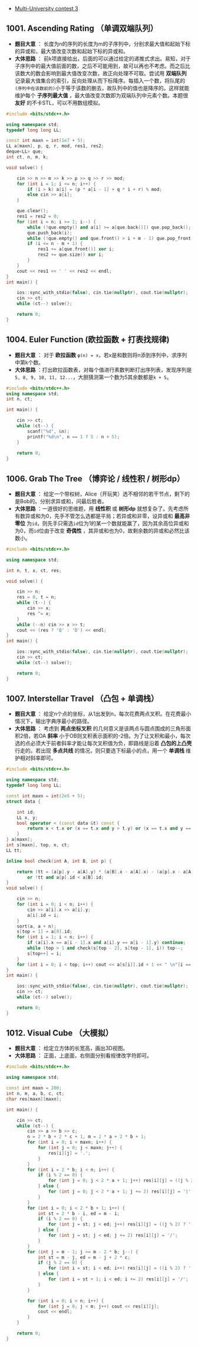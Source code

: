 * [Multi-University contest 3](http://acm.hdu.edu.cn/userloginex.php?cid=804)

## 1001. Ascending Rating （单调双端队列）
* **题目大意** ： 长度为n的序列的长度为m的子序列中，分别求最大值和起始下标的异或和，最大值改变次数和起始下标的异或和。
* **大体思路** ： 前k项直接给出，后面的可以通过给定的递推式求出。易知，对于子序列中的最大值前面的数，之后不可能用到，故可以再也不考虑。而之后比该数大的数会影响到最大值改变次数，故正向处理不可取。尝试用 **双端队列** 记录最大值集合的索引，反向处理从而下标降序。每插入一个数，将队尾的`(序列中在该数前的)`小于等于该数的删去，故队列中的值也是降序的。这样就能维护每个 **子序列最大值** ，最大值改变次数即为双端队列中元素个数。本题很 **友好** 的不卡STL，可以不用数组模拟。
```c++
#include <bits/stdc++.h>

using namespace std;
typedef long long LL;

const int maxn = int(1e7 + 5);
LL a[maxn], p, q, r, mod, res1, res2;
deque<LL> que;
int ct, n, m, k;

void solve() {

    cin >> n >> m >> k >> p >> q >> r >> mod;
    for (int i = 1; i <= n; i++) {
        if (i > k) a[i] = (p * a[i - 1] + q * i + r) % mod;
        else cin >> a[i];
    }

    que.clear();
    res1 = res2 = 0;
    for (int i = n; i >= 1; i--) {
        while (!que.empty() and a[i] >= a[que.back()]) que.pop_back();
        que.push_back(i);
        while (!que.empty() and que.front() > i + m - 1) que.pop_front();
        if (i <= n - m + 1) {
            res1 += a[que.front()] xor i;
            res2 += que.size() xor i;
        }
    }
    cout << res1 << ' ' << res2 << endl;
}
int main() {

    ios::sync_with_stdio(false), cin.tie(nullptr), cout.tie(nullptr);
    cin >> ct;
    while (ct--) solve();

    return 0;
}
```

## 1004. Euler Function (欧拉函数 + 打表找规律)
* **题目大意** ： 对于 **欧拉函数** `φ(n) = x`，若x是和数则将n添到序列中，求序列中第k个数。
* **大体思路** ：打出欧拉函数表，对每个值进行素数判断打出序列表，发现序列是`5, 8, 9, 10, 11, 12...`，大胆猜测第一个数为5其余数都是`k + 5`。

```c++
#include <bits/stdc++.h>
using namespace std;
int n, ct;

int main() {

    cin >> ct;
    while (ct--) {
        scanf("%d", &n);
        printf("%d\n", n == 1 ? 5 : n + 5);
    }
    
    return 0;
}
```

## 1006. Grab The Tree （博弈论 / 线性积 / 树形dp）
* **题目大意** ： 给定一个带权树，Alice（开玩笑）选不相邻的若干节点，剩下的是Bob的。分别求异或和，问最后胜者。
* **大体思路** ：一道很好的思维题，用 **线性积** 或 **树形dp** 就想复杂了。先考虑所有数异或和为0，先手不管怎么选都是平局；若异或和非零，设异或和 **最高非零位** 为`id`，则先手只需选`id`位为1的某一个数就能赢了，因为其余高位异或和为0，而`id`位由于改变 **奇偶性** ，其异或和也为0，故剩余数的异或和必然比该数小。
```c++
#include <bits/stdc++.h>

using namespace std;

int n, t, x, ct, res;

void solve() {

    cin >> n;
    res = 0, t = n;
    while (t--) {
        cin >> x;
        res ^= x;
    }
    while (--n) cin >> x >> t;
    cout << (res ? 'Q' : 'D') << endl;
}
int main() {

    ios::sync_with_stdio(false), cin.tie(nullptr), cout.tie(nullptr);
    cin >> ct;
    while (ct--) solve();

    return 0;
}
```

## 1007. Interstellar Travel （凸包 + 单调栈）
* **题目大意** ： 给定n个点的坐标，从1出发到n，每次花费两点叉积。在花费最小情况下，输出字典序最小的路径。
* **大体思路** ： 考虑到 **两点坐标叉积** 的几何意义是该两点与圆点围成的三角形面积2倍，若OA **斜率** 小于OB则叉积表示面积的-2倍。为了让叉积和最小，每次选的点必须大于前者斜率才能让每次叉积值为负，即路线是沿着 **凸包的上凸壳** 行走的。若出现 **多点共线** 的情况，则只要选下标最小的点，用一个 **单调栈** 维护相对斜率即可。
```c++
#include <bits/stdc++.h>

using namespace std;
typedef long long LL;

const int maxn = int(2e5 + 5);
struct data {

    int id;
    LL x, y;
    bool operator < (const data &t) const {
        return x < t.x or (x == t.x and y > t.y) or (x == t.x and y == t.y and id < t.id);
    }
} a[maxn];
int s[maxn], top, n, ct;
LL tt;

inline bool check(int A, int B, int p) {

    return (tt = (a[p].y - a[A].y) * (a[B].x - a[A].x) - (a[p].x - a[A].x) * (a[B].y - a[A].y)) > 0
        or !tt and a[p].id < a[B].id;
}
void solve() {

    cin >> n;
    for (int i = 0; i < n; i++) {
        cin >> a[i].x >> a[i].y;
        a[i].id = i;
    }
    sort(a, a + n);
    s[top = 1] = a[0].id;
    for (int i = 1; i < n; i++) {
        if (a[i].x == a[i - 1].x and a[i].y == a[i - 1].y) continue;
        while (top > 1 and check(s[top - 2], s[top - 1], i)) top--;
        s[top++] = i;
    }
    for (int i = 0; i < top; i++) cout << a[s[i]].id + 1 << " \n"[i == top -1];
}
int main() {

    ios::sync_with_stdio(false), cin.tie(nullptr), cout.tie(nullptr);
    cin >> ct;
    while (ct--) solve();

    return 0;
}
```

## 1012. Visual Cube （大模拟）
* **题目大意** ： 给定立方体的长宽高，画出3D视图。
* **大体思路** ： 正面，上底面，右侧面分别看规律改字符即可。

```c++
#include <bits/stdc++.h>

using namespace std;

const int maxn = 200;
int n, m, a, b, c, ct;
char res[maxn][maxn];

int main() {

    cin >> ct;
    while (ct--) {
        cin >> a >> b >> c;
        n = 2 * b + 2 * c + 1, m = 2 * a + 2 * b + 1;
        for (int i = 0; i < maxn; i++) {
            for (int j = 0; j < maxn; j++) {
                res[i][j] = '.';
            }
        }
        for (int i = 2 * b; i < n; i++) {
            if (i % 2 == 0) {
                for (int j = 0; j < 2 * a + 1; j++) res[i][j] = ((j % 2) ? '-' : '+');
            } else {
                for (int j = 0; j < 2 * a + 1; j += 2) res[i][j] = '|';
            }
        }
        for (int i = 0; i < 2 * b + 1; i++) {
            int st = 2 * b - i, ed = m - i;
            if (i % 2 == 0) {
                for (int j = st; j < ed; j++) res[i][j] = ((j % 2) ? '-' : '+');
            } else {
                for (int j = st; j < ed; j += 2) res[i][j] = '/';
            }
        }
        for (int j = m - 1; j >= m - 2 * b; j--) {
            int st = m - j, ed = m - j + 2 * c;
            if (j % 2 == 0) {
                for (int i = st; i < ed; i++) res[i][j] = ((i % 2) ? '|' : '+');
            } else {
                for (int i = st + 1; i < ed; i += 2) res[i][j] = '/';
            }
        }

        for (int i = 0; i < n; i++) {
            for (int j = 0; j < m; j++) cout << res[i][j];
            cout << endl;
        }
    }

    return 0;
}
```
